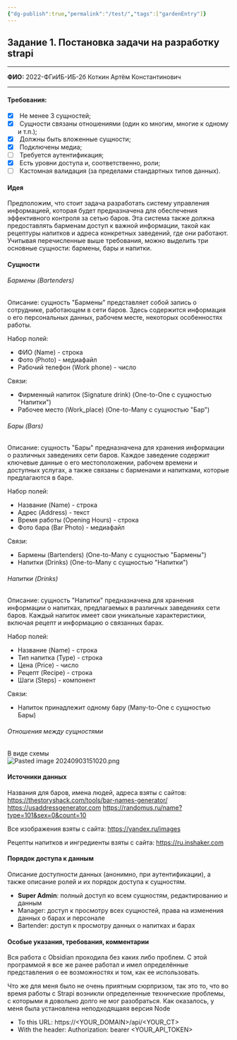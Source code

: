 ```yaml
---
{"dg-publish":true,"permalink":"/test/","tags":["gardenEntry"]}
---
```


## Задание 1. Постановка задачи на разработку strapi

---

**ФИО:** 2022-ФГиИБ-ИБ-2б Коткин Артём Константинович

---

#### Требования:

- [x]  Не менее 3 сущностей;
- [x]  Сущности связаны отношениями (один ко многим, многие к одному и т.п.);
- [x]  Должны быть вложенные сущности;
- [x]  Подключены медиа;
- [ ]  Требуется аутентификация;
- [x]  Есть уровни доступа и, соответственно, роли;
- [ ]  Кастомная валидация (за пределами стандартных типов данных).

#### Идея

Предположим, что стоит задача разработать систему управления информацией, которая будет предназначена для обеспечения эффективного контроля за сетью баров. Эта система также должна предоставлять барменам доступ к важной информации, такой как рецептуры напитков и адреса конкретных заведений, где они работают. Учитывая перечисленные выше требования, можно выделить три основные сущности: бармены, бары и напитки.

#### Сущности

###### Бармены (Bartenders)
Описание: сущность "Бармены" представляет собой запись о сотруднике, работающем в сети баров. Здесь содержится информация о его персональных данных, рабочем месте, некоторых особенностях работы.

Набор полей:
- ФИО (Name) - строка
- Фото (Photo) - медиафайл
- Рабочий телефон (Work phone) - число

Связи:
- Фирменный напиток (Signature drink) (One-to-One с сущностью "Напитки")
- Рабочее место (Work_place) (One-to-Many с сущностью "Бар")


###### Бары (Bars)
Описание: сущность "Бары" предназначена для хранения информации о различных заведениях сети баров. Каждое заведение содержит ключевые данные о его местоположении, рабочем времени и доступных услугах, а также связаны с барменами и напитками, которые предлагаются в баре.

Набор полей:
- Название (Name) - строка
- Адрес (Address) - текст
- Время работы (Opening Hours) - строка
- Фото бара (Bar Photo) - медиафайл
	
Связи:
- Бармены (Bartenders) (One-to-Many с сущностью "Бармены")
- Напитки (Drinks) (One-to-Many с сущностью "Напитки")


###### Напитки (Drinks)
Описание: сущность "Напитки" предназначена для хранения информации о напитках, предлагаемых в различных заведениях сети баров. Каждый напиток имеет свои уникальные характеристики, включая рецепт и информацию о связанных барах.

Набор полей:
- Название (Name) - строка
- Тип напитка (Type) - строка
- Цена (Price) - число
- Рецепт (Recipe) - строка
- Шаги (Steps) - компонент

Связи:
- Напиток принадлежит одному бару (Many-to-One с сущностью Бары)


###### Отношения между сущностями

В виде схемы  
![Pasted image 20240903151020.png](https://edu-garden.vercel.app/img/user/%D0%9F%D1%80%D0%B5%D0%BF%D0%BE%D0%B4%D0%B0%D0%B2%D0%B0%D0%BD%D0%B8%D0%B5/%D0%A2%D0%B8%D0%9C%D0%9F/%D0%97%D0%B0%D0%B4%D0%B0%D0%BD%D0%B8%D1%8F/attachments/Pasted%20image%2020240903151020.png)

#### Источники данных
Названия для баров, имена людей, адреса взяты с сайтов:
https://thestoryshack.com/tools/bar-names-generator/
https://usaddressgenerator.com
https://randomus.ru/name?type=101&sex=0&count=10

Все изображения взяты с сайта: https://yandex.ru/images

Рецепты напитков и ингредиенты взяты с сайта: https://ru.inshaker.com



#### Порядок доступа к данным

Описание доступности данных (анонимно, при аутентификации), а также описание ролей и их порядок доступа к сущностям.

- **Super Admin**: полный доступ ко всем сущностям, редактированию и данным
- Manager: доступ к просмотру всех сущностей, права на изменения данных о барах и персонале
- Bartender: доступ к просмотру данных о напитках и барах


#### Особые указания, требования, комментарии
Вся работа с Obsidian проходила без каких либо проблем. С этой программой я все же ранее работал и имел определённые представления о ее возможностях и том, как ее использовать.

Что же для меня было не очень приятным сюрпризом, так это то, что во время работы с  Strapi возникли определенные технические проблемы, с которыми я довольно долго не мог разобраться. Как оказалось, у меня была установлена неподходящаяя версия Node

- To this URL: https://<YOUR_DOMAIN>/api/<YOUR_CT>
- With the header: Authorization: bearer <YOUR_API_TOKEN>


